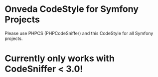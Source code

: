 # Onveda CodeStyle for Symfony Projects

Please use PHPCS (PHPCodeSniffer) and this CodeStyle for all Symfony projects.

# Currently only works with CodeSniffer < 3.0!
